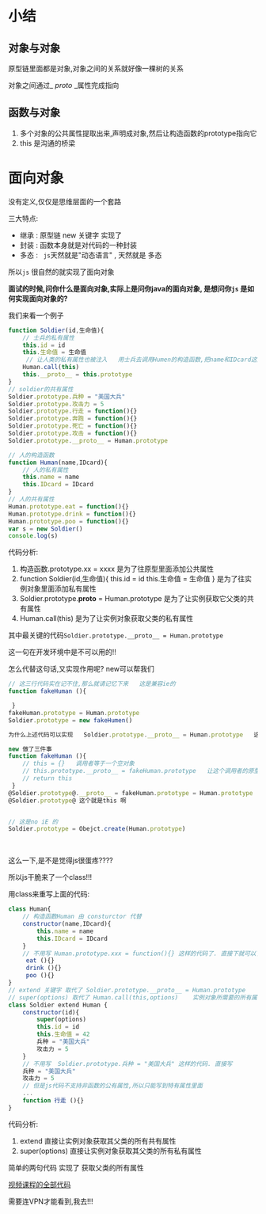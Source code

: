 # 小结

## 对象与对象

原型链里面都是对象,对象之间的关系就好像一棵树的关系

对象之间通过_ _proto_ _属性完成指向

## 函数与对象

1. 多个对象的公共属性提取出来,声明成对象,然后让构造函数的prototype指向它
2. this 是沟通的桥梁



# 面向对象

没有定义,仅仅是思维层面的一个套路

三大特点:

- 继承  : 原型链 new 关键字 实现了
- 封装  : 函数本身就是对代码的一种封装
- 多态 : ` js`天然就是"动态语言" , 天然就是 多态

所以`js` 很自然的就实现了面向对象



**面试的时候,问你什么是面向对象,实际上是问你java的面向对象, 是想问你`js` 是如何实现面向对象的?**



我们来看一个例子

```javascript
function Soldier(id,生命值){
    // 士兵的私有属性
	this.id = id
    this.生命值 = 生命值
     // 让人类的私有属性也被注入   用士兵去调用Humen的构造函数,把name和IDcard这两个属性输入到士兵对象里面去
    Human.call(this)
	this.__proto__ = this.prototype
}
// soldier的共有属性
Soldier.prototype.兵种 = "美国大兵"
Soldier.prototype.攻击力 = 5
Soldier.prototype.行走 = function(){}
Soldier.prototype.奔跑 = function(){}
Soldier.prototype.死亡 = function(){}
Soldier.prototype.攻击 = function(){}
Soldier.prototype.__proto__ = Human.prototype

// 人的构造函数
function Human(name,IDcard){
    // 人的私有属性
    this.name = name
    this.IDcard = IDcard
}
// 人的共有属性
Human.prototype.eat = function(){}
Human.prototype.drink = function(){}
Human.prototype.poo = function(){}
var s = new Soldier()
console.log(s)
```

代码分析:

1. 构造函数.prototype.xx = xxxx  是为了往原型里面添加公共属性
2. function Soldier(id,生命值){  this.id = id     this.生命值 = 生命值  }   是为了往实例对象里面添加私有属性
3. Soldier.prototype.__proto__ = Human.prototype  是为了让实例获取它父类的共有属性
4. Human.call(this) 是为了让实例对象获取父类的私有属性

其中最关键的代码`Soldier.prototype.__proto__ = Human.prototype`

这一句在开发环境中是不可以用的!!

怎么代替这句话,又实现作用呢?   new可以帮我们

```javascript
// 这三行代码实在记不住,那么就请记忆下来   这是兼容ie的
function fakeHuman (){

 }
fakeHuman.prototype = Human.prototype
Soldier.prototype = new fakeHumen()

为什么上述代码可以实现   Soldier.prototype.__proto__ = Human.prototype   这一句呢?

new 做了三件事 
function fakeHuman (){
	// this = {}   调用者等于一个空对象
    // this.prototype.__proto__ = fakeHuman.prototype   让这个调用者的原型里面的__proto__ 指向
    // return this
 }
@Soldier.prototype@.__proto__ = fakeHuman.prototype = Human.prototype
@Soldier.prototype@ 这个就是this 啊


// 这是no iE 的
Soldier.prototype = Obejct.create(Human.prototype)


```

​	

这么一下,是不是觉得js很蛋疼????  

所以js干脆来了一个class!!! 



用class来重写上面的代码: 

```javascript
class Human{
    // 构造函数Human 由 consturctor 代替
    constructor(name,IDcard){
        this.name = name
        this.IDcard = IDcard
    }
    // 不用写 Human.prototype.xxx = function(){} 这样的代码了. 直接下就可以了
     eat (){}
	 drink (){}
	 poo (){}
}
// extend 关键字 取代了 Soldier.prototype.__proto__ = Human.prototype
// super(options) 取代了 Human.call(this,options)    实例对象所需要的所有属性都由options负责赋值  optiosn本身可以是一个对象  {name:"fc" , IDcard:11111 , id: 1}
class Soldier extend Human {
    constructor(id){
        super(options)
        this.id = id
        this.生命值 = 42
        兵种 = "美国大兵"
		攻击力 = 5
    }
    // 不用写  Soldier.prototype.兵种 = "美国大兵" 这样的代码. 直接写
    兵种 = "美国大兵"
	攻击力 = 5
    // 但是js代码不支持非函数的公有属性,所以只能写到特有属性里面
	...
	function 行走 (){}
}

```

代码分析:

1.  extend 直接让实例对象获取其父类的所有共有属性
2. super(options)  直接让实例对象获取其父类的所有私有属性

简单的两句代码 实现了  获取父类的所有属性

[视频课程的全部代码](https://gist.github.com/FrankFang/368592a5816a3a7a2a4aef845872e2e3)

 需要连VPN才能看到,我去!!!



